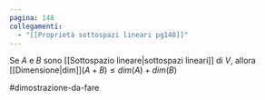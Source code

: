 ```yaml
---
pagina: 148
collegamenti:
  - "[[Proprietà sottospazi lineari pg148]]"
---
```

Se $A$ e $B$ sono [[Sottospazio lineare|sottospazi lineari]] di $V$, allora [[Dimensione|dim]]$(A+B)\le dim(A)+dim(B)$

#dimostrazione-da-fare 